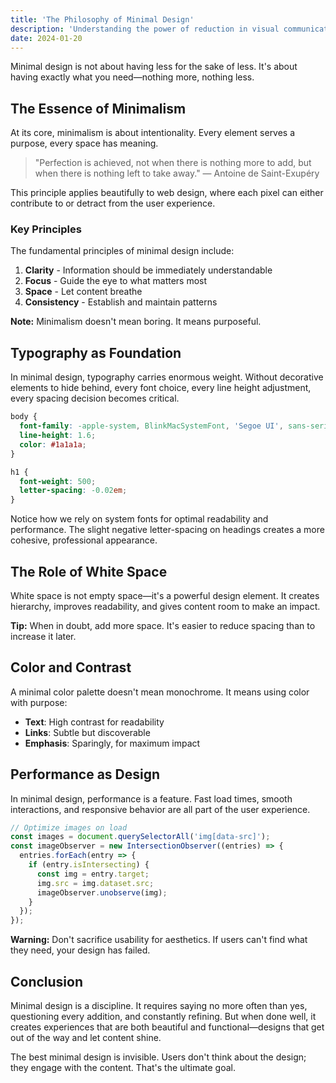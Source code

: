 ```yaml
---
title: 'The Philosophy of Minimal Design'
description: 'Understanding the power of reduction in visual communication.'
date: 2024-01-20
---
```


Minimal design is not about having less for the sake of less. It's about having exactly what you need—nothing more, nothing less.

## The Essence of Minimalism

At its core, minimalism is about intentionality. Every element serves a purpose, every space has meaning.

> "Perfection is achieved, not when there is nothing more to add, but when there is nothing left to take away."
> — Antoine de Saint-Exupéry

This principle applies beautifully to web design, where each pixel can either contribute to or detract from the user experience.

### Key Principles

The fundamental principles of minimal design include:

1. **Clarity** - Information should be immediately understandable
2. **Focus** - Guide the eye to what matters most
3. **Space** - Let content breathe
4. **Consistency** - Establish and maintain patterns

<div class="admonition admonition-note">
<strong>Note:</strong> Minimalism doesn't mean boring. It means purposeful.
</div>

## Typography as Foundation

In minimal design, typography carries enormous weight. Without decorative elements to hide behind, every font choice, every line height adjustment, every spacing decision becomes critical.

```css
body {
  font-family: -apple-system, BlinkMacSystemFont, 'Segoe UI', sans-serif;
  line-height: 1.6;
  color: #1a1a1a;
}

h1 {
  font-weight: 500;
  letter-spacing: -0.02em;
}
```

Notice how we rely on system fonts for optimal readability and performance. The slight negative letter-spacing on headings creates a more cohesive, professional appearance.

## The Role of White Space

White space is not empty space—it's a powerful design element. It creates hierarchy, improves readability, and gives content room to make an impact.

<div class="admonition admonition-tip">
<strong>Tip:</strong> When in doubt, add more space. It's easier to reduce spacing than to increase it later.
</div>

## Color and Contrast

A minimal color palette doesn't mean monochrome. It means using color with purpose:

- **Text**: High contrast for readability
- **Links**: Subtle but discoverable
- **Emphasis**: Sparingly, for maximum impact

## Performance as Design

In minimal design, performance is a feature. Fast load times, smooth interactions, and responsive behavior are all part of the user experience.

```javascript
// Optimize images on load
const images = document.querySelectorAll('img[data-src]');
const imageObserver = new IntersectionObserver((entries) => {
  entries.forEach(entry => {
    if (entry.isIntersecting) {
      const img = entry.target;
      img.src = img.dataset.src;
      imageObserver.unobserve(img);
    }
  });
});
```

<div class="admonition admonition-warning">
<strong>Warning:</strong> Don't sacrifice usability for aesthetics. If users can't find what they need, your design has failed.
</div>

## Conclusion

Minimal design is a discipline. It requires saying no more often than yes, questioning every addition, and constantly refining. But when done well, it creates experiences that are both beautiful and functional—designs that get out of the way and let content shine.

The best minimal design is invisible. Users don't think about the design; they engage with the content. That's the ultimate goal.